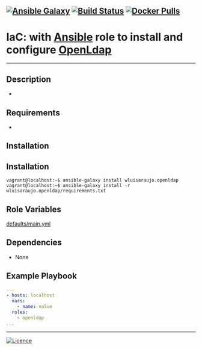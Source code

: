 [![Ansible Galaxy](https://img.shields.io/badge/Ansible%20Galaxy-OpenLdap-blue.svg)](https://galaxy.ansible.com/wluisaraujo/openldap) [![Build Status](https://travis-ci.org/wluisaraujo/ansible-role-openldap.svg?branch=master)](https://travis-ci.org/wluisaraujo/ansible-role-openldap) [![Docker Pulls](https://img.shields.io/badge/docker%20pulls-99-blue)](https://hub.docker.com/r/wluisaraujo/openldap/)
---
# IaC: with [Ansible](https://www.ansible.com) role to install and configure [OpenLdap](https://www.openldap.org/)
------------

Description
------------

 *

Requirements
------------

 *

Installation
------------

Installation
------------

```console
vagrant@localhost:~$ ansible-galaxy install wluisaraujo.openldap
vagrant@localhost:~$ ansible-galaxy install -r wluisaraujo.openldap/requirements.txt
```

Role Variables
--------------

[defaults/main.yml](defaults/main.yml)

Dependencies
------------

* None

Example Playbook
----------------
```yaml
---
- hosts: localhost
  vars:
    - name: value
  roles:
    - openldap
...
```

----------------
[![Licence](https://img.shields.io/badge/License-GPL%20v3-red.svg)](https://www.gnu.org/licenses/gpl-3.0.pt-br.html)